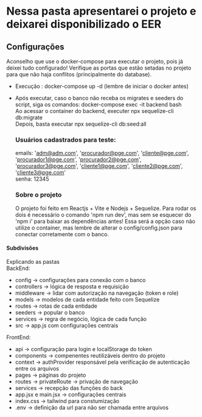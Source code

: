 # Nessa pasta apresentarei o projeto e deixarei disponibilizado o EER

## Configurações
Aconselho que use o docker-compose para executar o projeto, pois já deixei tudo configurado! Verifique as portas que estão setadas no projeto para que não haja conflitos (principalmente do database).
- Execução : docker-compose up -d (lembre de iniciar o docker antes)
- Após executar, caso o banco não receba os migrates e seeders do script, siga os comandos:
  docker-compose exec -it backend bash </br>
  Ao acessar o container do backend, executer npx sequelize-cli db:migrate </br>
  Depois, basta executar npx sequelize-cli db:seed:all

  ### Usuários cadastrados para teste:
  emails: 
  'adm@adm.com',
              'procurador@pge.com',
              'cliente@pge.com',
              'procurador1@pge.com',
              'procurador2@pge.com',
              'procurador3@pge.com',
              'cliente1@pge.com',
              'cliente2@pge.com',
              'cliente3@pge.com' </br>
              senha: 12345

  ### Sobre o projeto
  O projeto foi feito em Reactjs + Vite e Nodejs + Sequelize. Para rodar os dois é necessário o comando 'npm run dev', mas sem se esquecer do 'npm i' para baixar as dependências antes! Essa será a opção caso não utilize o container, mas lembre de alterar o config/config.json para conectar corretamente com o banco.

#### Subdivisões
  Explicando as pastas </br>
  BackEnd:
  - config -> configurações para conexão com o banco
  - controllers -> lógica de resposta e requisição
  - middleware -> lidar com autorização na navegação (token e role)
  - models -> modelos de cada entidade feito com Sequelize
  - routes -> rotas de cada entidade
  - seeders -> popular o banco
  - services -> regra de negócio, lógica de cada função
  - src -> app.js com configurações centrais

  FrontEnd:
  - api -> configuração para login e localStorage do token
  - components -> compenentes reutilizáveis dentro do projeto
  - context -> authProvider responsável pela verificação de autenticação entre os arquivos
  - pages -> páginas do projeto
  - routes -> privateRoute -> privação de navegação
  - services -> recepção das funções do back
  - app.jsx e main.jsx -> configurações centrais
  - index.css -> tailwind para constumização
  - .env -> definição da url para não ser chamada entre arquivos
  
